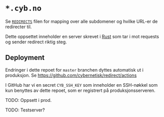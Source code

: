 # `*.cyb.no`

Se [`REDIRECTS`](./REDIRECTS) filen for mapping over alle subdomener
og hvilke URL-er de redirecter til.

Dette oppsettet inneholder en server skrevet i
[Rust](https://www.rust-lang.org) som tar i mot requests og
sender redirect riktig steg.

## Deployment

Endringer i dette repoet for `master` branchen dyttes automatisk ut
i produksjon. Se https://github.com/cybernetisk/redirect/actions

I GitHub har vi en secret `CYB_SSH_KEY` som inneholder en SSH-nøkkel
som kun benyttes av dette repoet, som er registrert på produksjonsserveren.

TODO: Oppsett i prod.

TODO: Testserver?
